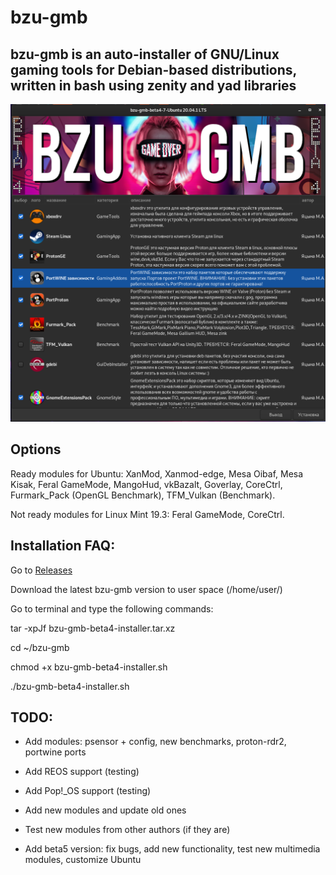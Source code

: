 # bzu-gmb
bzu-gmb is an auto-installer of GNU/Linux gaming tools for Debian-based distributions, written in bash using zenity and yad libraries
-----------
<img src="image/bzu-gmb-beta4-7.png" alt="My cool logo"/>

Options
-----------
Ready modules for Ubuntu: XanMod, Xanmod-edge, Mesa Oibaf, Mesa Kisak, Feral GameMode, MangoHud, vkBazalt, Goverlay, CoreCtrl, Furmark_Pack (OpenGL Benchmark), TFM_Vulkan (Benchmark).

Not ready modules for Linux Mint 19.3: Feral GameMode, CoreCtrl.

Installation FAQ:
-----------

Go to [Releases](https://github.com/redrootmin/bzu-gmb/releases)

Download the latest bzu-gmb version to user space (/home/user/)

Go to terminal and type the following commands:

tar -xpJf bzu-gmb-beta4-installer.tar.xz

cd ~/bzu-gmb

chmod +x bzu-gmb-beta4-installer.sh

./bzu-gmb-beta4-installer.sh

TODO:
-----------

- Add modules: psensor + config, new benchmarks, proton-rdr2, portwine ports

- Add REOS support (testing)

- Add Pop!_OS support (testing)

- Add new modules and update old ones

- Test new modules from other authors (if they are)

- Add beta5 version: fix bugs, add new functionality, test new multimedia modules, customize Ubuntu
